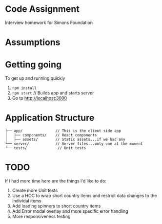 # Code Assignment #
Interview homework for Simons Foundation

# Assumptions #

# Getting going #
To get up and running quickly 
1. ```npm install```
2. ```npm start``` // Builds app and starts server
3. Go to [http://localhost:3000](http://localhost:3000)


# Application Structure #
```
├── app/               // This is the client side app
│   ├── components/    // React components
│   ├── assets/        // Static assets...if we had any
└── server/            // Server files...only one at the moment
└── tests/              // Unit tests

```

# TODO #
If I had more time here are the things I'd like to do:
1. Create more Unit tests
2. Use a HOC to wrap short country items and restrict data changes to the individal items
3. Add loading spinners to short country items
4. Add Error modal overlay and more specific error handling 
5. More responsiveness testing